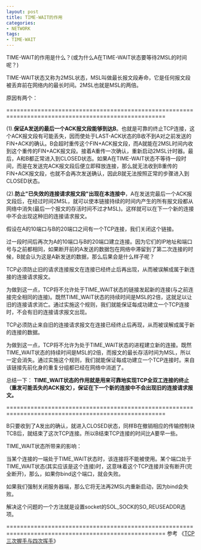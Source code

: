 ```yaml
---
layout: post
title: TIME-WAIT的作用
categories:
- NETWORK
tags:
- TIME-WAIT
---
```


TIME-WAIT的作用是什么？(或为什么A在TIME-WAIT状态要等待2MSL的时间呢？)

TIME-WAIT状态又称为2MSL状态，MSL叫做最长报文段寿命，它是任何报文段被丢弃前在网络内的最长时间。2MSL也就是MSL的两倍。

原因有两个：

====================================================================================================

(1).**保证A发送的最后一个ACK报文段能够到达B**。也就是可靠的终止TCP连接，这个ACK报文段有可能丢失，因而使处于LAST-ACK状态的B收不到A对之前发送的FIN+ACK的确认。B会超时重传这个FIN+ACK报文段，而A就能在2MSL时间内收到这个重传的FIN+ACK报文段。接着A重传一次确认，重新启动2MSL计时器。最后，A和B都正常进入到CLOSED状态。如果A在TIME-WAIT状态不等待一段时间，而是在发送完ACK报文段后便立即释放连接，那么就无法收到B重传的FIN+ACK报文段，也就不会再次发送确认，因此B就无法按照正常的步骤进入到CLOSED状态。

(2).**防止"已失效的连接请求报文段"出现在本连接中**，A在发送完最后一个ACK报文段后，在经过时间2MSL，就可以使本链接持续的时间内产生的所有报文段都从网络中消失(最后一个报文的存活时间不过才MSL)。这样就可以在下一个新的连接中不会出现这种旧的连接请求报文。

假设在A的10端口与B的20端口之间有一个TCP连接，我们关闭这个链接。

过一段时间后再次为A的10端口与B的20端口建立连接。因为它们的IP地址和端口号与之前都相同，如果断开前的A发送的数据包在网络中滞留到了第二次连接的时候，B就会认为这是A新发送的数据，那么后果会是什么样子呢？

TCP必须防止旧的请求连接报文在连接已经终止后再出现，从而被误解成属于新连接的连接请求报文。

为做到这一点，TCP将不允许处于TIME_WAIT状态的链接发起新的连接(与之前连接完全相同的连接)。既然TIME_WAIT状态的持续时间是MSL的2倍，这就足以让旧的连接请求消亡。通过实施这个规则，我们就能保证每成功建立一个TCP连接时，不会有旧的连接请求报文出现。

TCP必须防止来自旧的连接请求报文在连接已经终止后再现，从而被误解成属于新的连接的数据。

为做到这一点，TCP将不允许为处于TIME_WAIT状态的进程建立新的连接。既然TIME_WAIT状态的持续时间是MSL的2倍，而报文的最长存活时间为MSL，所以一定会消失。通过实施这个规则，我们就能保证每成功建立一个TCP连接时。来自该链接先前化身的重复分组都已经在网络中消逝了。

总结一下：
**TIME_WAIT状态的作用就是用来可靠地实现TCP全双工连接的终止（重发可能丢失的ACK报文），保证在下一个新的连接中不会出现旧的连接请求报文。**

====================================================================================================

B只要收到了A发出的确认，就进入CLOSED状态，同样B在撤销相应的传输控制块TCB后，就结束了这次TCP连接。所以B结束TCP连接的时间比A要早一些。

TIME_WAIT状态所带来的影响：

当某个连接的一端处于TIME_WAIT状态时，该连接将不能被使用。某个端口处于TIME_WAIT状态(其实应该是这个连接)时，这意味着这个TCP连接并没有断开(完全断开)，那么，如果你bind这个端口，就会失败。

如果我们强制关闭服务器端，那么它将无法再2MSL内重新启动，因为bind会失败。

解决这个问题的一个方法就是设置socket的SOL_SOCK的SO_REUSEADDR选项。

====================================================================================================
参考 《[TCP三次握手与四次挥手](http://ucshell.com/archives/1039)》
